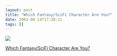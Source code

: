 ```yaml
---
layout: post
title: "Which Fantasy/SciFi Character Are You?"
date: 2003-08-14T17:28:21
tags: []
---
```


<img src="http://www.tk421.net/character/gandalf.jpg" />

[Which Fantasy/SciFi Character Are You?][1]

   [1]: http://www.tk421.net/character/
